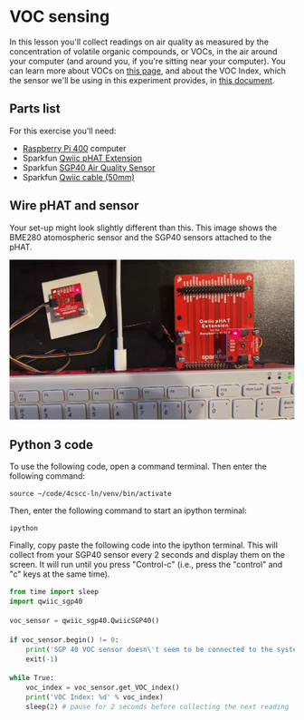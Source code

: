 # VOC sensing

In this lesson you'll collect readings on air quality as measured by the concentration of volatile organic compounds, or VOCs, in the air around your computer (and around you, if you're sitting near your computer). You can learn more about VOCs on [this page](https://en.wikipedia.org/wiki/Volatile_organic_compound), and about the VOC Index, which the sensor we'll be using in this experiment provides, in [this document](https://bit.ly/3AE9qdE).

## Parts list

For this exercise you'll need:
* [Raspberry Pi 400](https://www.sparkfun.com/products/17377) computer
* Sparkfun [Qwiic pHAT Extension](https://www.sparkfun.com/products/17512)
* Sparkfun [SGP40 Air Quality Sensor](https://www.sparkfun.com/products/18345)
* Sparkfun [Qwiic cable (50mm)](https://www.sparkfun.com/products/17260)

## Wire pHAT and sensor

Your set-up might look slightly different than this. This image shows the
BME280 atomospheric sensor and the SGP40 sensors attached to the pHAT.

![Wired sensor](images/connected-phat.jpeg)

## Python 3 code

To use the following code, open a command terminal. Then enter the following command:

```
source ~/code/4cscc-ln/venv/bin/activate
```

Then, enter the following command to start an ipython terminal:

```
ipython
```

Finally, copy paste the following code into the ipython terminal. This will collect from your SGP40 sensor every 2 seconds and display them on the screen. It will run until you press "Control-c" (i.e., press the "control" and "c" keys at the same time).

```python
from time import sleep
import qwiic_sgp40

voc_sensor = qwiic_sgp40.QwiicSGP40()

if voc_sensor.begin() != 0:
    print('SGP 40 VOC sensor doesn\'t seem to be connected to the system.')
    exit(-1)

while True:
    voc_index = voc_sensor.get_VOC_index()
    print('VOC Index: %d' % voc_index)
    sleep(2) # pause for 2 seconds before collecting the next reading
```